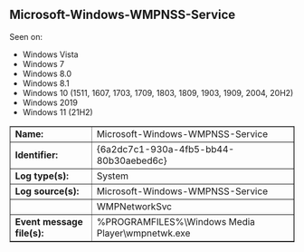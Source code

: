 ## Microsoft-Windows-WMPNSS-Service

Seen on:
* Windows Vista
* Windows 7
* Windows 8.0
* Windows 8.1
* Windows 10 (1511, 1607, 1703, 1709, 1803, 1809, 1903, 1909, 2004, 20H2)
* Windows 2019
* Windows 11 (21H2)

<table border="1" class="docutils">
  <tbody>
    <tr>
      <td><b>Name:</b></td>
      <td>Microsoft-Windows-WMPNSS-Service</td>
    </tr>
    <tr>
      <td><b>Identifier:</b></td>
      <td>{6a2dc7c1-930a-4fb5-bb44-80b30aebed6c}</td>
    </tr>
    <tr>
      <td><b>Log type(s):</b></td>
      <td>System</td>
    </tr>
    <tr>
      <td><b>Log source(s):</b></td>
      <td>Microsoft-Windows-WMPNSS-Service</td>
    </tr>
    <tr>
      <td>&nbsp;</td>
      <td>WMPNetworkSvc</td>
    </tr>
    <tr>
      <td><b>Event message file(s):</b></td>
      <td>%PROGRAMFILES%\Windows Media Player\wmpnetwk.exe</td>
    </tr>
  </tbody>
</table>

&nbsp;


